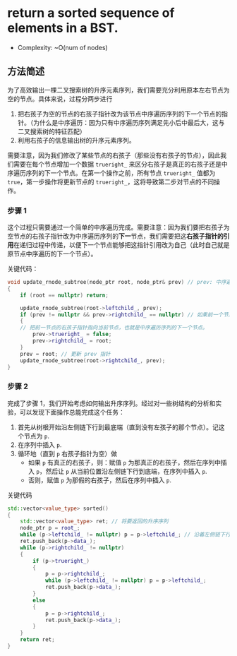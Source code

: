 # return a sorted sequence of elements in a BST.

* Complexity: ~O(num of nodes)

## 方法简述

为了高效输出一棵二叉搜索树的升序元素序列，我们需要充分利用原本左右节点为空的节点。具体来说，过程分两步进行

1. 把右孩子为空的节点的右孩子指针改为该节点中序遍历序列的下一个节点的指针。（为什么是中序遍历：因为只有中序遍历序列满足先小后中最后大，这与二叉搜索树的特征匹配）
2. 利用右孩子的信息输出树的升序元素序列。

需要注意，因为我们修改了某些节点的右孩子（那些没有右孩子的节点），因此我们需要在每个节点增加一个数据 `trueright_` 来区分右孩子是真正的右孩子还是中序遍历序列的下一个节点。在第一个操作之前，所有节点 `trueright_` 值都为 `true`，第一步操作将更新节点的 `trueright_`，这将导致第二步对节点的不同操作。

### 步骤 1

这个过程只需要通过一个简单的中序遍历完成。需要注意：因为我们要把右孩子为空节点的右孩子指针改为中序遍历序列的**下一**节点，我们需要把这**右孩子指针的引用**在递归过程中传递，以便下一个节点能够把这指针引用改为自己（此时自己就是原节点中序遍历的下一个节点）。

关键代码：

```cpp
void update_rnode_subtree(node_ptr root, node_ptr& prev) // prev: 中序遍历序列中前一个节点的引用
{
	if (root == nullptr) return;

	update_rnode_subtree(root->leftchild_, prev);
	if (prev != nullptr && prev->rightchild_ == nullptr) // 如果前一个节点不空且没有右孩子
	{
    // 把前一节点的右孩子指针指向当前节点，也就是中序遍历序列的下一个节点。
		prev->trueright_ = false;
		prev->rightchild_ = root;
	}
	prev = root; // 更新 prev 指针
	update_rnode_subtree(root->rightchild_, prev);
}
```

### 步骤 2

完成了步骤 1，我们开始考虑如何输出升序序列。经过对一些树结构的分析和实验，可以发现下面操作总能完成这个任务：

1. 首先从树根开始沿左侧链下行到最底端（直到没有左孩子的那个节点）。记这个节点为 `p`.
2. 在序列中插入 `p`.
3. 循环地（直到 `p` 右孩子指针为空）做
   - 如果 `p` 有真正的右孩子，则：赋值 `p` 为那真正的右孩子，然后在序列中插入 `p`，然后让 `p` 从当前位置沿左侧链下行到底端，在序列中插入 `p`.
   - 否则，赋值 `p` 为那假的右孩子，然后在序列中插入 `p`.

关键代码

```cpp
std::vector<value_type> sorted()
{
	std::vector<value_type> ret; // 将要返回的升序序列
	node_ptr p = root_;
	while (p->leftchild_ != nullptr) p = p->leftchild_; // 沿着左侧链下行
	ret.push_back(p->data_);
	while (p->rightchild_ != nullptr)
	{
		if (p->trueright_)
		{
			p = p->rightchild_;
			while (p->leftchild_ != nullptr) p = p->leftchild_;
			ret.push_back(p->data_);
		}
		else
		{
			p = p->rightchild_;
			ret.push_back(p->data_);
		}
	}
	return ret;
}

```
